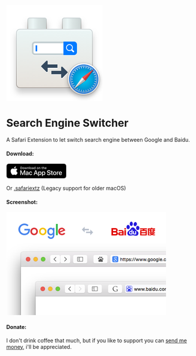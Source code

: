 ![](Search%20Engine%20Switcher/Search%20Engine%20Switcher/Assets.xcassets/AppIcon.appiconset/icon128pt@2x.png?raw=true)

# Search Engine Switcher
A Safari Extension to let switch search engine between Google and Baidu.

#### Download:
[<img src="mas_button.svg" height="40px">](https://itunes.apple.com/us/app/search-engine-switcher/id1398283493?ls=1&mt=8)

Or [.safariextz](https://github.com/RayPS/Search-Engine-Switcher/blob/master/SearchEngineSwitcher.safariextz?raw=true) (Legacy support for older macOS)

#### Screenshot:
![](image.png)

#### Donate:
I don't drink coffee that much, but if you like to support you can [send me money](https://www.paypal.me/rayps), i'll be appreciated.
